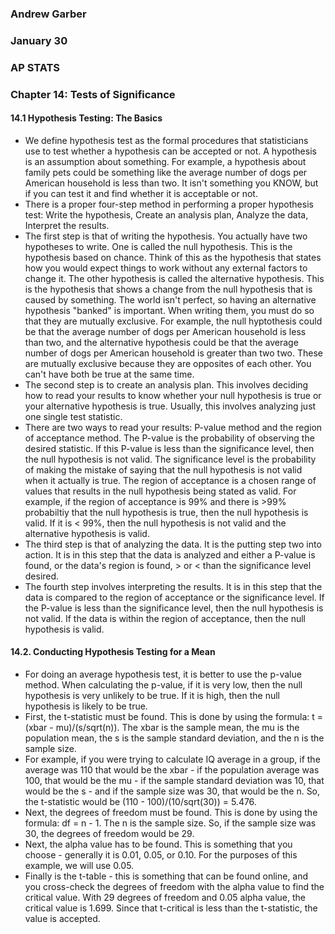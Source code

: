 ### Andrew Garber
### January 30
### AP STATS
### Chapter 14: Tests of Significance

#### 14.1 Hypothesis Testing: The Basics
 - We define hypothesis test as the formal procedures that statisticians use to test whether a hypothesis can be accepted or not. A hypothesis is an assumption about something. For example, a hypothesis about family pets could be something like the average number of dogs per American household is less than two. It isn't something you KNOW, but if you can test it and find whether it is acceptable or not.
 - There is a proper four-step method in performing a proper hypothesis test: Write the hypothesis, Create an analysis plan, Analyze the data, Interpret the results.
 - The first step is that of writing the hypothesis. You actually have two hypotheses to write. One is called the null hypothesis. This is the hypothesis based on chance. Think of this as the hypothesis that states how you would expect things to work without any external factors to change it. The other hypothesis is called the alternative hypothesis. This is the hypothesis that shows a change from the null hypothesis that is caused by something. The world isn't perfect, so having an alternative hypothesis "banked" is important. When writing them, you must do so that they are mutually exclusive. For example, the null hyptothesis could be that the average number of dogs per American household is less than two, and the alternative hypothesis could be that the average number of dogs per American household is greater than two two. These are mutually exclusive because they are opposites of each other. You can't have both be true at the same time.
 - The second step is to create an analysis plan. This involves deciding how to read your results to know whether your null hypothesis is true or your alternative hypothesis is true. Usually, this involves analyzing just one single test statistic.
 - There are two ways to read your results: P-value method and the region of acceptance method. The P-value is the probability of observing the desired statistic. If this P-value is less than the significance level, then the null hypothesis is not valid. The significance level is the probability of making the mistake of saying that the null hypothesis is not valid when it actually is true. The region of acceptance is a chosen range of values that results in the null hypothesis being stated as valid. For example, if the region of acceptance is 99% and there is >99% probabiltiy that the null hypothesis is true, then the null hypothesis is valid. If it is < 99%, then the null hypothesis is not valid and the alternative hypothesis is valid.
 - The third step is that of analyzing the data. It is the putting step two into action. It is in this step that the data is analyzed and either a P-value is found, or the data's region is found, > or < than the significance level desired.
 - The fourth step involves interpreting the results. It is in this step that the data is compared to the region of acceptance or the significance level. If the P-value is less than the significance level, then the null hypothesis is not valid. If the data is within the region of acceptance, then the null hypothesis is valid.

#### 14.2. Conducting Hypothesis Testing for a Mean
 - For doing an average hypothesis test, it is better to use the p-value method. When calculating the p-value, if it is very low, then the null hypothesis is very unlikely to be true. If it is high, then the null hypothesis is likely to be true.
 - First, the t-statistic must be found. This is done by using the formula: t = (xbar - mu)/(s/sqrt(n)). The xbar is the sample mean, the mu is the population mean, the s is the sample standard deviation, and the n is the sample size.
 - For example, if you were trying to calculate IQ average in a group, if the average was 110 that would be the xbar - if the population average was 100, that would be the mu - if the sample standard deviation was 10, that would be the s - and if the sample size was 30, that would be the n. So, the t-statistic would be (110 - 100)/(10/sqrt(30)) = 5.476. 
 - Next, the degrees of freedom must be found. This is done by using the formula: df = n - 1. The n is the sample size. So, if the sample size was 30, the degrees of freedom would be 29.
 - Next, the alpha value has to be found. This is something that you choose - generally it is 0.01, 0.05, or 0.10. For the purposes of this example, we will use 0.05.
 - Finally is the t-table - this is something that can be found online, and you cross-check the degrees of freedom with the alpha value to find the critical value. With 29 degrees of freedom and 0.05 alpha value, the critical value is 1.699. Since that t-critical is less than the t-statistic, the value is accepted.

